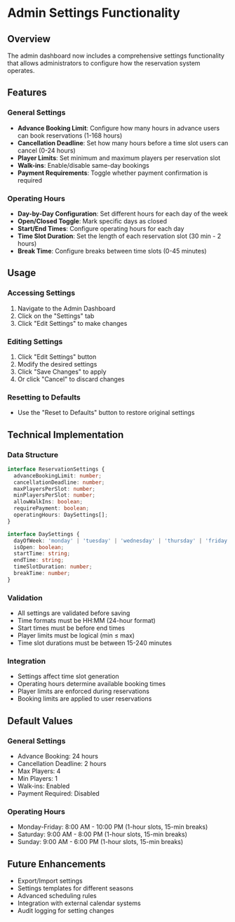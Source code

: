 # Admin Settings Functionality

## Overview
The admin dashboard now includes a comprehensive settings functionality that allows administrators to configure how the reservation system operates.

## Features

### General Settings
- **Advance Booking Limit**: Configure how many hours in advance users can book reservations (1-168 hours)
- **Cancellation Deadline**: Set how many hours before a time slot users can cancel (0-24 hours)
- **Player Limits**: Set minimum and maximum players per reservation slot
- **Walk-ins**: Enable/disable same-day bookings
- **Payment Requirements**: Toggle whether payment confirmation is required

### Operating Hours
- **Day-by-Day Configuration**: Set different hours for each day of the week
- **Open/Closed Toggle**: Mark specific days as closed
- **Start/End Times**: Configure operating hours for each day
- **Time Slot Duration**: Set the length of each reservation slot (30 min - 2 hours)
- **Break Time**: Configure breaks between time slots (0-45 minutes)

## Usage

### Accessing Settings
1. Navigate to the Admin Dashboard
2. Click on the "Settings" tab
3. Click "Edit Settings" to make changes

### Editing Settings
1. Click "Edit Settings" button
2. Modify the desired settings
3. Click "Save Changes" to apply
4. Or click "Cancel" to discard changes

### Resetting to Defaults
- Use the "Reset to Defaults" button to restore original settings

## Technical Implementation

### Data Structure
```typescript
interface ReservationSettings {
  advanceBookingLimit: number;
  cancellationDeadline: number;
  maxPlayersPerSlot: number;
  minPlayersPerSlot: number;
  allowWalkIns: boolean;
  requirePayment: boolean;
  operatingHours: DaySettings[];
}

interface DaySettings {
  dayOfWeek: 'monday' | 'tuesday' | 'wednesday' | 'thursday' | 'friday' | 'saturday' | 'sunday';
  isOpen: boolean;
  startTime: string;
  endTime: string;
  timeSlotDuration: number;
  breakTime: number;
}
```

### Validation
- All settings are validated before saving
- Time formats must be HH:MM (24-hour format)
- Start times must be before end times
- Player limits must be logical (min ≤ max)
- Time slot durations must be between 15-240 minutes

### Integration
- Settings affect time slot generation
- Operating hours determine available booking times
- Player limits are enforced during reservations
- Booking limits are applied to user reservations

## Default Values

### General Settings
- Advance Booking: 24 hours
- Cancellation Deadline: 2 hours
- Max Players: 4
- Min Players: 1
- Walk-ins: Enabled
- Payment Required: Disabled

### Operating Hours
- Monday-Friday: 8:00 AM - 10:00 PM (1-hour slots, 15-min breaks)
- Saturday: 9:00 AM - 8:00 PM (1-hour slots, 15-min breaks)
- Sunday: 9:00 AM - 6:00 PM (1-hour slots, 15-min breaks)

## Future Enhancements
- Export/Import settings
- Settings templates for different seasons
- Advanced scheduling rules
- Integration with external calendar systems
- Audit logging for setting changes
